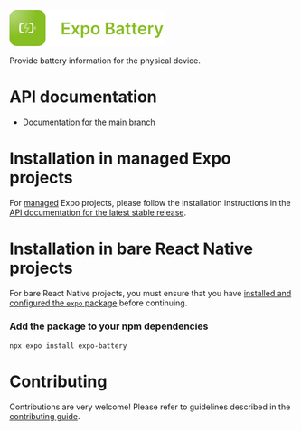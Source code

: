<p>
  <a href="https://docs.expo.dev/versions/latest/sdk/battery/">
    <img
      src="../../.github/resources/expo-battery.svg"
      alt="expo-battery"
      height="64" />
  </a>
</p>

Provide battery information for the physical device.

# API documentation

- [Documentation for the main branch](https://github.com/expo/expo/blob/main/docs/pages/versions/unversioned/sdk/battery.mdx)

# Installation in managed Expo projects

For [managed](https://docs.expo.dev/archive/managed-vs-bare/) Expo projects, please follow the installation instructions in the [API documentation for the latest stable release](https://docs.expo.dev/versions/latest/sdk/battery/).

# Installation in bare React Native projects

For bare React Native projects, you must ensure that you have [installed and configured the `expo` package](https://docs.expo.dev/bare/installing-expo-modules/) before continuing.

### Add the package to your npm dependencies

```
npx expo install expo-battery
```

# Contributing

Contributions are very welcome! Please refer to guidelines described in the [contributing guide](https://github.com/expo/expo#contributing).
